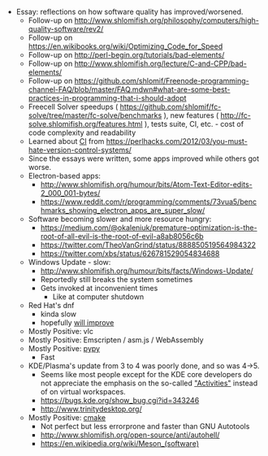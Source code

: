 * Essay: reflections on how software quality has improved/worsened.
    - Follow-up on http://www.shlomifish.org/philosophy/computers/high-quality-software/rev2/
    - Follow-up on https://en.wikibooks.org/wiki/Optimizing_Code_for_Speed
    - Follow-up on http://perl-begin.org/tutorials/bad-elements/
    - Follow-up on http://www.shlomifish.org/lecture/C-and-CPP/bad-elements/
    - Follow-up on https://github.com/shlomif/Freenode-programming-channel-FAQ/blob/master/FAQ.mdwn#what-are-some-best-practices-in-programming-that-i-should-adopt
    - Freecell Solver speedups ( https://github.com/shlomif/fc-solve/tree/master/fc-solve/benchmarks ), new features ( http://fc-solve.shlomifish.org/features.html ), tests suite, CI, etc.  - cost of code complexity and readability
    - Learned about [CI](https://en.wikipedia.org/wiki/Continuous_integration) from https://perlhacks.com/2012/03/you-must-hate-version-control-systems/
    - Since the essays were written, some apps improved while others got worse.
    - Electron-based apps:
        - http://www.shlomifish.org/humour/bits/Atom-Text-Editor-edits-2_000_001-bytes/
        - https://www.reddit.com/r/programming/comments/73vua5/benchmarks_showing_electron_apps_are_super_slow/
    - Software becoming slower and more resource hungry:
        - https://medium.com/@okaleniuk/premature-optimization-is-the-root-of-all-evil-is-the-root-of-evil-a8ab8056c6b
        - https://twitter.com/TheoVanGrind/status/888850519564984322
        - https://twitter.com/xbs/status/626781529054834688
    - Windows Update - slow:
        - http://www.shlomifish.org/humour/bits/facts/Windows-Update/
        - Reportedly still breaks the system sometimes
        - Gets invoked at inconvenient times
            - Like at computer shutdown
    - Red Hat's dnf
        - kinda slow
        - hopefully [will improve](https://rpm-software-management.github.io/announcement/2018/03/22/dnf-3-announcement/)
    - Mostly Positive: vlc
    - Mostly Positive: Emscripten / asm.js / WebAssembly
    - Mostly Positive: [pypy](https://en.wikipedia.org/wiki/PyPy)
        - Fast
    - KDE/Plasma's update from 3 to 4 was poorly done, and so was 4→5.
        - Seems like most people except for the KDE core developers do not appreciate the emphasis on the so-called ["Activities"](https://askubuntu.com/questions/253990/what-is-a-activity-in-kde-and-what-can-i-do-with-it) instead of on virtual workspaces.
        - https://bugs.kde.org/show_bug.cgi?id=343246
        - http://www.trinitydesktop.org/
    - Mostly Positive: [cmake](https://en.wikipedia.org/wiki/CMake)
        - Not perfect but less errorprone and faster than GNU Autotools
        - http://www.shlomifish.org/open-source/anti/autohell/
        - https://en.wikipedia.org/wiki/Meson_(software)
